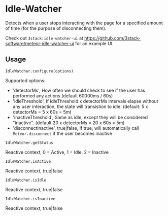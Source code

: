 Idle-Watcher
================


Detects when a user stops interacting with the page for a specified amount of time (for the purpose of disconnecting them).

Check out `3stack:idle-watcher-ui` at https://github.com/3stack-software/meteor-idle-watcher-ui for an example UI.

Usage
---------------

`IdleWatcher.configure(options)`

Supported options:

  * 'detectorMs', How often we should check to see if the user has performed any actions (default 60000ms / 60s)
  * 'idleThreshold', If idleThreshold x detectorMs intervals elapse without any user interaction, the state will transistion to idle. (default: 5 x detectorMs = 5 x 60s = 5m)
  * 'inactiveThreshold', Same as idle, except they will be considered "inactive". (default 20 x detectorMs = 20 x 60s = 5m)
  * 'disconnectInactive', true|false, if true, will automatically call `Meteor.disconnect` if the user becomes inactive


`IdleWatcher.getStatus`

Reactive context, 0 = Active, 1 = Idle, 2 = Inactive


`IdleWatcher.isActive`

Reactive context, true|false

`IdleWatcher.isIdle`

Reactive context, true|false

`IdleWatcher.isInactive`

Reactive context, true|false
